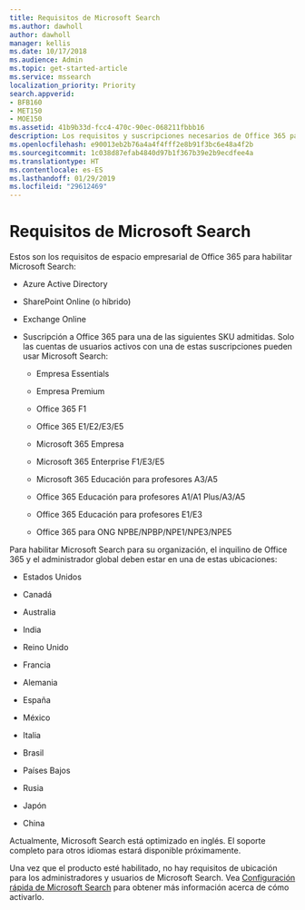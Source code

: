 ```yaml
---
title: Requisitos de Microsoft Search
ms.author: dawholl
author: dawholl
manager: kellis
ms.date: 10/17/2018
ms.audience: Admin
ms.topic: get-started-article
ms.service: mssearch
localization_priority: Priority
search.appverid:
- BFB160
- MET150
- MOE150
ms.assetid: 41b9b33d-fcc4-470c-90ec-068211fbbb16
description: Los requisitos y suscripciones necesarios de Office 365 para habilitar Microsoft Search
ms.openlocfilehash: e90013eb2b76a4a4f4fff2e8b91f3bc6e48a4f2b
ms.sourcegitcommit: 1c038d87efab4840d97b1f367b39e2b9ecdfee4a
ms.translationtype: HT
ms.contentlocale: es-ES
ms.lasthandoff: 01/29/2019
ms.locfileid: "29612469"
---
```

# <a name="requirements-for-microsoft-search"></a>Requisitos de Microsoft Search

Estos son los requisitos de espacio empresarial de Office 365 para habilitar Microsoft Search: 
  
- Azure Active Directory
    
- SharePoint Online (o híbrido)
    
- Exchange Online
    
- Suscripción a Office 365 para una de las siguientes SKU admitidas. Solo las cuentas de usuarios activos con una de estas suscripciones pueden usar Microsoft Search:
    
  - Empresa Essentials
    
  - Empresa Premium
    
  - Office 365 F1
    
  - Office 365 E1/E2/E3/E5
    
  - Microsoft 365 Empresa
    
  - Microsoft 365 Enterprise F1/E3/E5
    
  - Microsoft 365 Educación para profesores A3/A5
    
  - Office 365 Educación para profesores A1/A1 Plus/A3/A5
    
  - Office 365 Educación para profesores E1/E3
    
  - Office 365 para ONG NPBE/NPBP/NPE1/NPE3/NPE5
    
Para habilitar Microsoft Search para su organización, el inquilino de Office 365 y el administrador global deben estar en una de estas ubicaciones:
  
- Estados Unidos
    
- Canadá
    
- Australia
    
- India
    
- Reino Unido
    
- Francia
    
- Alemania
  
- España
    
- México
    
- Italia
    
- Brasil
    
- Países Bajos
    
- Rusia
    
- Japón

- China
 
Actualmente, Microsoft Search está optimizado en inglés. El soporte completo para otros idiomas estará disponible próximamente.

Una vez que el producto esté habilitado, no hay requisitos de ubicación para los administradores y usuarios de Microsoft Search. Vea [Configuración rápida de Microsoft Search](quick-set-up.md) para obtener más información acerca de cómo activarlo. 

  


